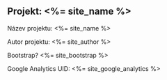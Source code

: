 ## Projekt: <%= site_name %>

Název projektu: <%= site_name %>

Autor projektu: <%= site_author %>

Bootstrap? <%= site_bootstrap %>

Google Analytics UID: <%= site_google_analytics %>